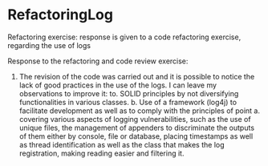 # RefactoringLog
 Refactoring exercise: response is given to a code refactoring exercise, regarding the use of logs
 
Response to the refactoring and code review exercise:

1. The revision of the code was carried out and it is possible to notice the lack of good practices in the use of the logs.
I can leave my observations to improve it:
to. SOLID principles by not diversifying functionalities in various classes.
b. Use of a framework (log4j) to facilitate development as well as to comply with the principles of point a.
covering various aspects of logging vulnerabilities, such as the use of unique files,
the management of appenders to discriminate the outputs of them either by console, file or database, placing
timestamps as well as thread identification as well as the class that makes the log registration, making reading easier
and filtering it.

